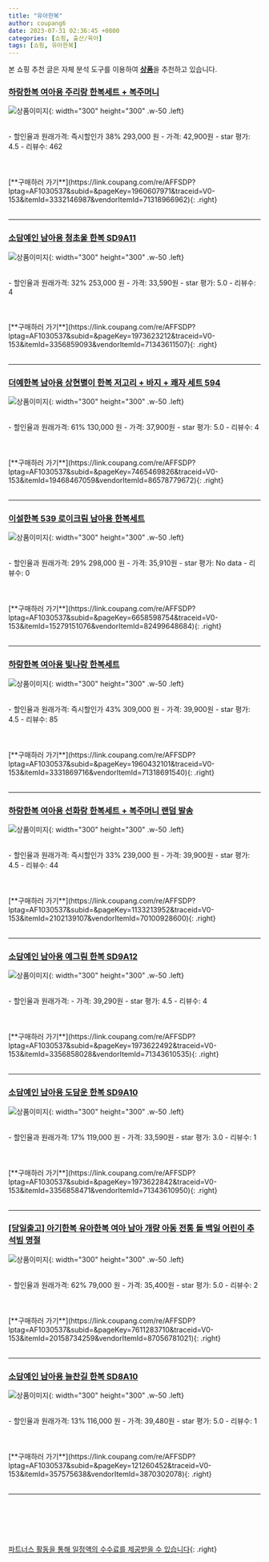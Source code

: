 ```yaml
---
title: "유아한복"
author: coupang6
date: 2023-07-31 02:36:45 +0800
categories: [쇼핑, 출산/육아]
tags: [쇼핑, 유아한복]
---
```


본 쇼핑 추천 글은 자체 분석 도구를 이용하여 [**상품**](https://link.coupang.com/a/bao1ui)을 추천하고 있습니다.

### [하랑한복 여아용 주리랑 한복세트 + 복주머니](https://link.coupang.com/re/AFFSDP?lptag=AF1030537&subid=&pageKey=1960607971&traceid=V0-153&itemId=3332146987&vendorItemId=71318966962)

![상품이미지](https://thumbnail8.coupangcdn.com/thumbnails/remote/230x230ex/image/retail/images/1941454152346282-7e8d9008-6701-4aa5-8007-88ec0a0b84f9.png){: width="300" height="300" .w-50 .left}


<br>
- 할인율과 원래가격: 즉시할인가 38%  293,000   원
- 가격: 42,900원
- star 평가: 4.5
- 리뷰수: 462
<br>
<br>
<br>
<br>
[**구매하러 가기**](https://link.coupang.com/re/AFFSDP?lptag=AF1030537&subid=&pageKey=1960607971&traceid=V0-153&itemId=3332146987&vendorItemId=71318966962){: .right}
<br>
<br>

---

### [소담예인 남아용 청초울 한복 SD9A11](https://link.coupang.com/re/AFFSDP?lptag=AF1030537&subid=&pageKey=1973623212&traceid=V0-153&itemId=3356859093&vendorItemId=71343611507)

![상품이미지](https://thumbnail9.coupangcdn.com/thumbnails/remote/230x230ex/image/retail/images/2020/08/18/15/9/0da1fd28-e8e5-4a91-b28b-76c3fe34078f.jpg){: width="300" height="300" .w-50 .left}


<br>
- 할인율과 원래가격: 32%  253,000   원
- 가격: 33,590원
- star 평가: 5.0
- 리뷰수: 4
<br>
<br>
<br>
<br>
[**구매하러 가기**](https://link.coupang.com/re/AFFSDP?lptag=AF1030537&subid=&pageKey=1973623212&traceid=V0-153&itemId=3356859093&vendorItemId=71343611507){: .right}
<br>
<br>

---

### [더예한복 남아용 상현별이 한복 저고리 + 바지 + 쾌자 세트 594](https://link.coupang.com/re/AFFSDP?lptag=AF1030537&subid=&pageKey=7465469826&traceid=V0-153&itemId=19468467059&vendorItemId=86578779672)

![상품이미지](https://thumbnail7.coupangcdn.com/thumbnails/remote/230x230ex/image/rs_quotation_api/pq1bs1q6/9ffd45079433435eb830f0a90e0a2fe1.jpg){: width="300" height="300" .w-50 .left}


<br>
- 할인율과 원래가격: 61%  130,000   원
- 가격: 37,900원
- star 평가: 5.0
- 리뷰수: 4
<br>
<br>
<br>
<br>
[**구매하러 가기**](https://link.coupang.com/re/AFFSDP?lptag=AF1030537&subid=&pageKey=7465469826&traceid=V0-153&itemId=19468467059&vendorItemId=86578779672){: .right}
<br>
<br>

---

### [이설한복 539 로이크림 남아용 한복세트](https://link.coupang.com/re/AFFSDP?lptag=AF1030537&subid=&pageKey=6658598754&traceid=V0-153&itemId=15279151076&vendorItemId=82499648684)

![상품이미지](https://thumbnail9.coupangcdn.com/thumbnails/remote/230x230ex/image/vendor_inventory/fbc1/129cf1a7e815a3f557d15db1ab270ac644c57265de757f572b5a0c978698.jpg){: width="300" height="300" .w-50 .left}


<br>
- 할인율과 원래가격: 29%  298,000   원
- 가격: 35,910원
- star 평가: No data
- 리뷰수: 0
<br>
<br>
<br>
<br>
[**구매하러 가기**](https://link.coupang.com/re/AFFSDP?lptag=AF1030537&subid=&pageKey=6658598754&traceid=V0-153&itemId=15279151076&vendorItemId=82499648684){: .right}
<br>
<br>

---

### [하랑한복 여아용 빛나랑 한복세트](https://link.coupang.com/re/AFFSDP?lptag=AF1030537&subid=&pageKey=1960432101&traceid=V0-153&itemId=3331869716&vendorItemId=71318691540)

![상품이미지](https://thumbnail6.coupangcdn.com/thumbnails/remote/230x230ex/image/retail/images/314695395339406-7244fc3c-04d4-4f20-9faf-42d3c5722082.jpg){: width="300" height="300" .w-50 .left}


<br>
- 할인율과 원래가격: 즉시할인가 43%  309,000   원
- 가격: 39,900원
- star 평가: 4.5
- 리뷰수: 85
<br>
<br>
<br>
<br>
[**구매하러 가기**](https://link.coupang.com/re/AFFSDP?lptag=AF1030537&subid=&pageKey=1960432101&traceid=V0-153&itemId=3331869716&vendorItemId=71318691540){: .right}
<br>
<br>

---

### [하랑한복 여아용 선화랑 한복세트 + 복주머니 랜덤 발송](https://link.coupang.com/re/AFFSDP?lptag=AF1030537&subid=&pageKey=1133213952&traceid=V0-153&itemId=2102139107&vendorItemId=70100928600)

![상품이미지](https://thumbnail7.coupangcdn.com/thumbnails/remote/230x230ex/image/retail/images/1827732637074187-5e9d2c62-3fa5-40f1-a9fb-b5354ec8f108.jpg){: width="300" height="300" .w-50 .left}


<br>
- 할인율과 원래가격: 즉시할인가 33%  239,000   원
- 가격: 39,900원
- star 평가: 4.5
- 리뷰수: 44
<br>
<br>
<br>
<br>
[**구매하러 가기**](https://link.coupang.com/re/AFFSDP?lptag=AF1030537&subid=&pageKey=1133213952&traceid=V0-153&itemId=2102139107&vendorItemId=70100928600){: .right}
<br>
<br>

---

### [소담예인 남아용 예그림 한복 SD9A12](https://link.coupang.com/re/AFFSDP?lptag=AF1030537&subid=&pageKey=1973622492&traceid=V0-153&itemId=3356858028&vendorItemId=71343610535)

![상품이미지](https://thumbnail9.coupangcdn.com/thumbnails/remote/230x230ex/image/retail/images/2020/08/18/15/2/9df6d061-8674-4f9f-9c60-b177cca45697.jpg){: width="300" height="300" .w-50 .left}


<br>
- 할인율과 원래가격: 
- 가격: 39,290원
- star 평가: 4.5
- 리뷰수: 4
<br>
<br>
<br>
<br>
[**구매하러 가기**](https://link.coupang.com/re/AFFSDP?lptag=AF1030537&subid=&pageKey=1973622492&traceid=V0-153&itemId=3356858028&vendorItemId=71343610535){: .right}
<br>
<br>

---

### [소담예인 남아용 도담운 한복 SD9A10](https://link.coupang.com/re/AFFSDP?lptag=AF1030537&subid=&pageKey=1973622842&traceid=V0-153&itemId=3356858471&vendorItemId=71343610950)

![상품이미지](https://thumbnail10.coupangcdn.com/thumbnails/remote/230x230ex/image/retail/images/2020/08/18/15/2/c17374c0-c378-4ec9-a0be-b6bd4d3f7b3a.jpg){: width="300" height="300" .w-50 .left}


<br>
- 할인율과 원래가격: 17%  119,000   원
- 가격: 33,590원
- star 평가: 3.0
- 리뷰수: 1
<br>
<br>
<br>
<br>
[**구매하러 가기**](https://link.coupang.com/re/AFFSDP?lptag=AF1030537&subid=&pageKey=1973622842&traceid=V0-153&itemId=3356858471&vendorItemId=71343610950){: .right}
<br>
<br>

---

### [[당일출고] 아기한복 유아한복 여아 남아 개량 아동 전통 돌 백일 어린이 추석빔 명절](https://link.coupang.com/re/AFFSDP?lptag=AF1030537&subid=&pageKey=7611283710&traceid=V0-153&itemId=20158734259&vendorItemId=87056781021)

![상품이미지](https://thumbnail6.coupangcdn.com/thumbnails/remote/230x230ex/image/vendor_inventory/21b4/a0e48d507b16544ed6b5d1e7b1fff29006c030f6fa5ceb305c56dc64f108.png){: width="300" height="300" .w-50 .left}


<br>
- 할인율과 원래가격: 62%  79,000   원
- 가격: 35,400원
- star 평가: 5.0
- 리뷰수: 2
<br>
<br>
<br>
<br>
[**구매하러 가기**](https://link.coupang.com/re/AFFSDP?lptag=AF1030537&subid=&pageKey=7611283710&traceid=V0-153&itemId=20158734259&vendorItemId=87056781021){: .right}
<br>
<br>

---

### [소담예인 남아용 늘찬길 한복 SD8A10](https://link.coupang.com/re/AFFSDP?lptag=AF1030537&subid=&pageKey=121260452&traceid=V0-153&itemId=357575638&vendorItemId=3870302078)

![상품이미지](https://thumbnail6.coupangcdn.com/thumbnails/remote/230x230ex/image/retail/images/94523419195625-bbd1ce68-4228-4ea0-bcd9-b2b19f81ba4a.jpg){: width="300" height="300" .w-50 .left}


<br>
- 할인율과 원래가격: 13%  116,000   원
- 가격: 39,480원
- star 평가: 5.0
- 리뷰수: 1
<br>
<br>
<br>
<br>
[**구매하러 가기**](https://link.coupang.com/re/AFFSDP?lptag=AF1030537&subid=&pageKey=121260452&traceid=V0-153&itemId=357575638&vendorItemId=3870302078){: .right}
<br>
<br>

---
<br><br><br><br><br> [파트너스 활동을 통해 일정액의 수수료를 제공받을 수 있습니다](https://link.coupang.com/a/bao1ui){: .right}